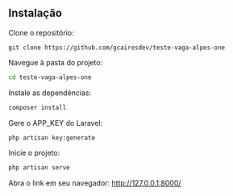 ## Instalação

Clone o repositório:

```git
git clone https://github.com/gcairesdev/teste-vaga-alpes-one
```

Navegue à pasta do projeto:

```sh
cd teste-vaga-alpes-one
```

Instale as dependências:

```sh
composer install
```

Gere o APP_KEY do Laravel:

```sh
php artisan key:generate
```

Inicie o projeto:

```sh
php artisan serve
```

Abra o link em seu navegador: http://127.0.0.1:8000/
